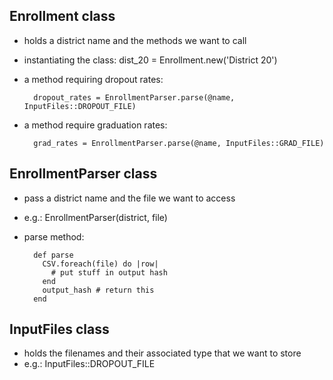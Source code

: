 Enrollment class
----------------
* holds a district name and the methods we want to call
* instantiating the class: dist_20 = Enrollment.new('District 20')

* a method requiring dropout rates:
        
        dropout_rates = EnrollmentParser.parse(@name, InputFiles::DROPOUT_FILE)

* a method require graduation rates:   
        
        grad_rates = EnrollmentParser.parse(@name, InputFiles::GRAD_FILE)


EnrollmentParser class
----------------------
* pass a district name and the file we want to access
* e.g.: EnrollmentParser(district, file)

* parse method:
        
        def parse
          CSV.foreach(file) do |row|
            # put stuff in output hash
          end
          output_hash # return this
        end

InputFiles class
----------------
* holds the filenames and their associated type that we want to store
* e.g.: InputFiles::DROPOUT_FILE

